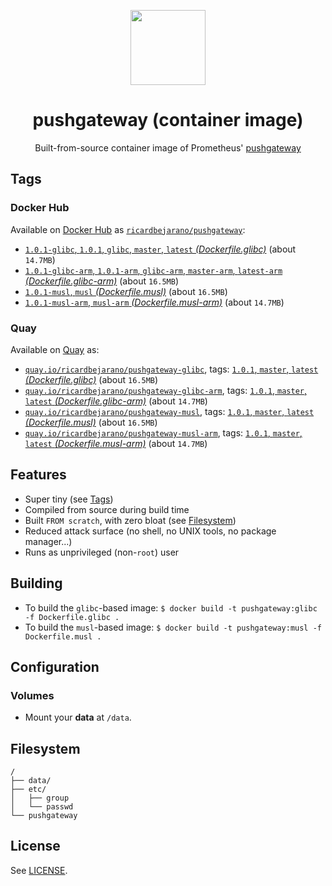 <p align="center"><img src="https://emojipedia-us.s3.dualstack.us-west-1.amazonaws.com/thumbs/320/apple/198/fire-engine_1f692.png" width="120px"></p>
<h1 align="center">pushgateway (container image)</h1>
<p align="center">Built-from-source container image of Prometheus' <a href="https://github.com/prometheus/pushgateway">pushgateway</a></p>


## Tags

### Docker Hub

Available on [Docker Hub](https://hub.docker.com) as [`ricardbejarano/pushgateway`](https://hub.docker.com/r/ricardbejarano/pushgateway):

- [`1.0.1-glibc`, `1.0.1`, `glibc`, `master`, `latest` *(Dockerfile.glibc)*](https://github.com/ricardbejarano/pushgateway/blob/master/Dockerfile.glibc) (about `14.7MB`)
- [`1.0.1-glibc-arm`, `1.0.1-arm`, `glibc-arm`, `master-arm`, `latest-arm` *(Dockerfile.glibc-arm)*](https://github.com/ricardbejarano/pushgateway/blob/master/Dockerfile.glibc-arm) (about `16.5MB`)
- [`1.0.1-musl`, `musl` *(Dockerfile.musl)*](https://github.com/ricardbejarano/pushgateway/blob/master/Dockerfile.musl) (about `16.5MB`)
- [`1.0.1-musl-arm`, `musl-arm` *(Dockerfile.musl-arm)*](https://github.com/ricardbejarano/pushgateway/blob/master/Dockerfile.musl-arm) (about `14.7MB`)

### Quay

Available on [Quay](https://quay.io) as:

- [`quay.io/ricardbejarano/pushgateway-glibc`](https://quay.io/repository/ricardbejarano/pushgateway-glibc), tags: [`1.0.1`, `master`, `latest` *(Dockerfile.glibc)*](https://github.com/ricardbejarano/pushgateway/blob/master/Dockerfile.glibc) (about `16.5MB`)
- [`quay.io/ricardbejarano/pushgateway-glibc-arm`](https://quay.io/repository/ricardbejarano/pushgateway-glibc-arm), tags: [`1.0.1`, `master`, `latest` *(Dockerfile.glibc-arm)*](https://github.com/ricardbejarano/pushgateway/blob/master/Dockerfile.glibc-arm) (about `14.7MB`)
- [`quay.io/ricardbejarano/pushgateway-musl`](https://quay.io/repository/ricardbejarano/pushgateway-musl), tags: [`1.0.1`, `master`, `latest` *(Dockerfile.musl)*](https://github.com/ricardbejarano/pushgateway/blob/master/Dockerfile.musl) (about `16.5MB`)
- [`quay.io/ricardbejarano/pushgateway-musl-arm`](https://quay.io/repository/ricardbejarano/pushgateway-musl-arm), tags: [`1.0.1`, `master`, `latest` *(Dockerfile.musl-arm)*](https://github.com/ricardbejarano/pushgateway/blob/master/Dockerfile.musl-arm) (about `14.7MB`)


## Features

* Super tiny (see [Tags](#tags))
* Compiled from source during build time
* Built `FROM scratch`, with zero bloat (see [Filesystem](#filesystem))
* Reduced attack surface (no shell, no UNIX tools, no package manager...)
* Runs as unprivileged (non-`root`) user


## Building

- To build the `glibc`-based image: `$ docker build -t pushgateway:glibc -f Dockerfile.glibc .`
- To build the `musl`-based image: `$ docker build -t pushgateway:musl -f Dockerfile.musl .`


## Configuration

### Volumes

- Mount your **data** at `/data`.


## Filesystem

```
/
├── data/
├── etc/
│   ├── group
│   └── passwd
└── pushgateway
```


## License

See [LICENSE](https://github.com/ricardbejarano/pushgateway/blob/master/LICENSE).
